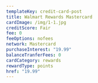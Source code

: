 ```yaml
---
templateKey: credit-card-post
title: Walmart Rewards Mastercard
cardImage: /img/1-1.jpg
creditScore: Fair
fee: 0
feeOptions: nofees
network: Mastercard
purchaseInterest: "19.99"
balanceTranferFees: 0
cardCategory: rewards
rewardType: points
href: "19.99"
---
```

